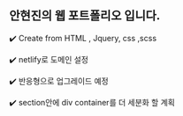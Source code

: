 <h2> 안현진의 웹 포트폴리오 입니다. </h2>

<p> ✔️ Create from HTML , Jquery, css ,scss </p>
<p> ✔️ netlify로 도메인 설정 </p>
<p> ✔️ 반응형으로 업그레이드 예정 </p>
<p> ✔️ section안에 div container를 더 세분화 할 계획 </p>
